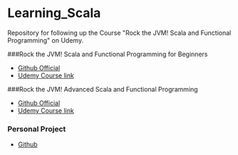 # Learning_Scala
Repository for following up the Course "Rock the JVM! Scala and Functional Programming" on Udemy.

###Rock the JVM! Scala and Functional Programming for Beginners
* [Github Official](https://github.com/rockthejvm/udemy-scala-beginners)
* [Udemy Course link](https://www.udemy.com/course/rock-the-jvm-scala-for-beginners/)

###Rock the JVM! Advanced Scala and Functional Programming
* [Github Official](https://github.com/rockthejvm/udemy-scala-advanced)
* [Udemy Course link](https://www.udemy.com/course/advanced-scala/)

### Personal Project
* [Github](https://github.com/admilsonmarques/Learning_Scala)
